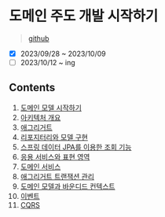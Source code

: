 # 도메인 주도 개발 시작하기

> [github](https://github.com/madvirus/ddd-start2)

- [x] 2023/09/28 ~ 2023/10/09
- [ ] 2023/10/12 ~ ing

## Contents

1. [도메인 모델 시작하기](./chapter01.md)
2. [아키텍처 개요](./chapter02.md)
3. [애그리거트](./chapter03.md)
4. [리포지터리와 모델 구현](./chapter04.md)
5. [스프링 데이터 JPA를 이용한 조회 기능](./chapter05.md)
6. [응용 서비스와 표현 영역](./chapter06.md)
7. [도메인 서비스](./chapter07.md)
8. [애그리거트 트랜잭션 관리](./chapter08.md)
9. [도메인 모델과 바운디드 컨텍스트](./chapter09.md)
10. [이벤트](./chapter10.md)
11. [CQRS](./chapter11.md)
